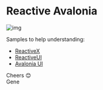 ﻿# Reactive Avalonia

![img](https://www.dropbox.com/s/40np5j89vq4k1mf/featuring.png?raw=1)

Samples to help understanding:

* [ReactiveX](http://reactivex.io)
* [ReactiveUI](https://reactiveui.net)
* [Avalonia UI](https://avaloniaui.net)

Cheers 😊  
Gene


